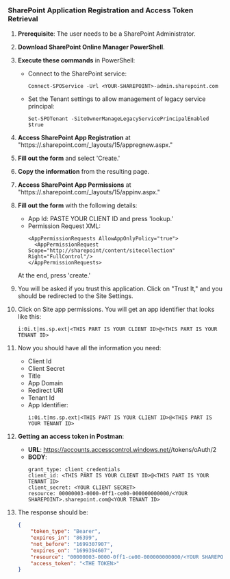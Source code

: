 ### SharePoint Application Registration and Access Token Retrieval

1. **Prerequisite**: The user needs to be a SharePoint Administrator.

2. **Download SharePoint Online Manager PowerShell**.

3. **Execute these commands** in PowerShell:
   - Connect to the SharePoint service:
     ```
     Connect-SPOService -Url <YOUR-SHAREPOINT>-admin.sharepoint.com
     ```
   - Set the Tenant settings to allow management of legacy service principal:
     ```
     Set-SPOTenant -SiteOwnerManageLegacyServicePrincipalEnabled $true
     ```

4. **Access SharePoint App Registration** at "https://<YOUR-SHAREPOINT>.sharepoint.com/_layouts/15/appregnew.aspx."

5. **Fill out the form** and select 'Create.'

6. **Copy the information** from the resulting page. 

7. **Access SharePoint App Permissions** at "https://<YOUR-SHAREPOINT>.sharepoint.com/_layouts/15/appinv.aspx."

8. **Fill out the form** with the following details:
   - App Id: PASTE YOUR CLIENT ID and press 'lookup.'
   - Permission Request XML:
     ```
     <AppPermissionRequests AllowAppOnlyPolicy="true">
       <AppPermissionRequest Scope="http://sharepoint/content/sitecollection" Right="FullControl"/>
     </AppPermissionRequests>
     ```
   At the end, press 'create.'

9. You will be asked if you trust this application. Click on "Trust It," and you should be redirected to the Site Settings.

10. Click on Site app permissions. You will get an app identifier that looks like this:
    ```
    i:0i.t|ms.sp.ext|<THIS PART IS YOUR CLIENT ID>@<THIS PART IS YOUR TENANT ID>
    ```

11. Now you should have all the information you need:
    - Client Id
    - Client Secret
    - Title
    - App Domain
    - Redirect URI
    - Tenant Id
    - App Identifier:
      ```
      i:0i.t|ms.sp.ext|<THIS PART IS YOUR CLIENT ID>@<THIS PART IS YOUR TENANT ID>
      ```

12. **Getting an access token in Postman**:

    - **URL**: https://accounts.accesscontrol.windows.net/<YOUR TENANT ID>/tokens/oAuth/2
    - **BODY**:
      ```
      grant_type: client_credentials
      client_id: <THIS PART IS YOUR CLIENT ID>@<THIS PART IS YOUR TENANT ID>
      client_secret: <YOUR CLIENT SECRET>
      resource: 00000003-0000-0ff1-ce00-000000000000/<YOUR SHAREPOINT>.sharepoint.com@<YOUR TENANT ID>
      ```

13. The response should be:
    ```json
    {
        "token_type": "Bearer",
        "expires_in": "86399",
        "not_before": "1699307907",
        "expires_on": "1699394607",
        "resource": "00000003-0000-0ff1-ce00-000000000000/<YOUR SHAREPOINT>.sharepoint.com@<YOUR TENANT ID>",
        "access_token": "<THE TOKEN>"
    }
    ```
